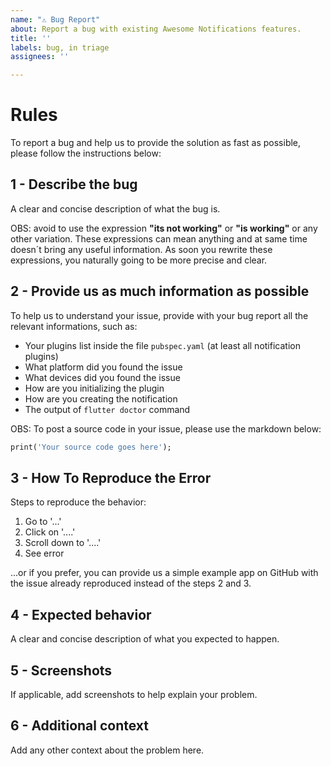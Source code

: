 ```yaml
---
name: "⚠️ Bug Report"
about: Report a bug with existing Awesome Notifications features.
title: ''
labels: bug, in triage
assignees: ''

---
```


# Rules

To report a bug and help us to provide the solution as fast as possible, please follow the instructions below:

## **1 - Describe the bug**

A clear and concise description of what the bug is. 

OBS: avoid to use the expression **"its not working"** or **"is working"** or any other variation. These expressions can mean anything and at same time doesn´t bring any useful information. As soon you rewrite these expressions, you naturally going to be more precise and clear.

## **2 - Provide us as much information as possible**

To help us to understand your issue, provide with your bug report all the relevant informations, such as:

* Your plugins list inside the file `pubspec.yaml` (at least all notification plugins)
* What platform did you found the issue
* What devices did you found the issue
* How are you initializing the plugin
* How are you creating the notification
* The output of `flutter doctor` command

OBS: To post a source code in your issue, please use the markdown below:

```Dart
print('Your source code goes here');
```

## **3 - How To Reproduce the Error**

Steps to reproduce the behavior:
1. Go to '...'
2. Click on '....'
3. Scroll down to '....'
4. See error

...or if you prefer, you can provide us a simple example app on GitHub with the issue already reproduced instead of the steps 2 and 3.

## **4 - Expected behavior**
A clear and concise description of what you expected to happen.

## **5 - Screenshots**
If applicable, add screenshots to help explain your problem.

## **6 - Additional context**
Add any other context about the problem here.
